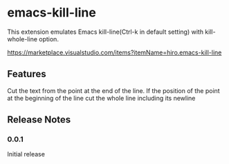 # emacs-kill-line

This extension emulates Emacs kill-line(Ctrl-k in default setting) with kill-whole-line option.

https://marketplace.visualstudio.com/items?itemName=hiro.emacs-kill-line

## Features

Cut the text from the point at the end of the line. If the position of the point at the beginning of the line cut the whole line including its newline 

## Release Notes

### 0.0.1

Initial release

